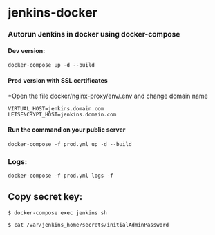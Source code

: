 # jenkins-docker
### Autorun Jenkins in docker using docker-compose
#### Dev version:
    docker-compose up -d --build
#### Prod version with SSL certificates
*Open the file docker/nginx-proxy/env/.env and change domain name

    VIRTUAL_HOST=jenkins.domain.com
    LETSENCRYPT_HOST=jenkins.domain.com
    
#### Run the command on your public server
    docker-compose -f prod.yml up -d --build
    
    
### Logs:
    docker-compose -f prod.yml logs -f
    
## Copy secret key:

    $ docker-compose exec jenkins sh

    $ cat /var/jenkins_home/secrets/initialAdminPassword

 